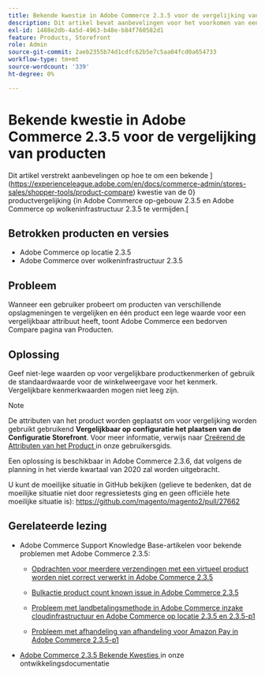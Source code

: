 ```yaml
---
title: Bekende kwestie in Adobe Commerce 2.3.5 voor de vergelijking van producten
description: Dit artikel bevat aanbevelingen voor het voorkomen van een bekend probleem met [productvergelijking] (https://experienceleague.adobe.com/en/docs/commerce-admin/stores-sales/shopper-tools/product-compare) in Adobe Commerce op locatie 2.3.5 en Adobe Commerce op cloudinfrastructuur 2.3.5.
exl-id: 1488e2db-4a5d-4963-b48e-b84f760582d1
feature: Products, Storefront
role: Admin
source-git-commit: 2aeb2355b74d1cdfc62b5e7c5aa04fcd0a654733
workflow-type: tm+mt
source-wordcount: '339'
ht-degree: 0%

---
```


# Bekende kwestie in Adobe Commerce 2.3.5 voor de vergelijking van producten

Dit artikel verstrekt aanbevelingen op hoe te om een bekende ](https://experienceleague.adobe.com/en/docs/commerce-admin/stores-sales/shopper-tools/product-compare) kwestie van de 0} productvergelijking {in Adobe Commerce op-gebouw 2.3.5 en Adobe Commerce op wolkeninfrastructuur 2.3.5 te vermijden.[

## Betrokken producten en versies

* Adobe Commerce op locatie 2.3.5
* Adobe Commerce over wolkeninfrastructuur 2.3.5

## Probleem

Wanneer een gebruiker probeert om producten van verschillende opslagmeningen te vergelijken en één product een lege waarde voor een vergelijkbaar attribuut heeft, toont Adobe Commerce een bedorven Compare pagina van Producten.

## Oplossing

Geef niet-lege waarden op voor vergelijkbare productkenmerken of gebruik de standaardwaarde voor de winkelweergave voor het kenmerk. Vergelijkbare kenmerkwaarden mogen niet leeg zijn.

>[!NOTE]
>
>De attributen van het product worden geplaatst om voor vergelijking worden gebruikt gebruikend **Vergelijkbaar op configuratie het plaatsen van de Configuratie Storefront**. Voor meer informatie, verwijs naar [ Creërend de Attributen van het Product ](https://experienceleague.adobe.com/en/docs/commerce-admin/catalog/product-attributes/create/attribute-product-create#step-4-describe-the-storefront-properties) in onze gebruikersgids.

Een oplossing is beschikbaar in Adobe Commerce 2.3.6, dat volgens de planning in het vierde kwartaal van 2020 zal worden uitgebracht.

U kunt de moeilijke situatie in GitHub bekijken (gelieve te bedenken, dat de moeilijke situatie niet door regressietests ging en geen officiële hete moeilijke situatie is): <https://github.com/magento/magento2/pull/27662>

## Gerelateerde lezing

<ul><li>Adobe Commerce Support Knowledge Base-artikelen voor bekende problemen met Adobe Commerce 2.3.5:<ul>
<li>
<p title="Opdrachten voor meerdere verzendingen met een virtueel product worden niet correct verwerkt in Adobe Commerce 2.3.5"><a href="/help/troubleshooting/miscellaneous/magento-2-3-5-known-issue-virtual-product-multi-ship-orders.md">Opdrachten voor meerdere verzendingen met een virtueel product worden niet correct verwerkt in Adobe Commerce 2.3.5</a></p>
</li>
<li><a href="/help/troubleshooting/miscellaneous/bulk-action-product-count-known-issue-in-magento-2-3-5.md">Bulkactie product count known issue in Adobe Commerce 2.3.5</a></li>
<li>
<p title="Probleem met landbetalingsmethode in Adobe Commerce inzake cloudinfrastructuur en Adobe Commerce op locatie 2.3.5 en 2.3.5-p1"><a href="/help/troubleshooting/known-issues-patches-attached/magento-2-3-5-2-3-5-p1-patch-country-payment-issue.md">Probleem met landbetalingsmethode in Adobe Commerce inzake cloudinfrastructuur en Adobe Commerce op locatie 2.3.5 en 2.3.5-p1</a></p>
</li>
<li>
<p title="Probleem met afhandeling van afhandeling voor Amazon Pay in Adobe Commerce 2.3.5-p1"><a href="/help/troubleshooting/payments/patch-for-amazon-pay-checkout-issue-in-magento-2-3-5-p1.md">Probleem met afhandeling van afhandeling voor Amazon Pay in Adobe Commerce 2.3.5-p1</a></p>
</li>
</ul>
</li><li><a href="https://commerce-docs.github.io/devdocs-archive/2.3/guides/v2.3/release-notes/release-notes-2-3-5-commerce.html#known-issues"> Adobe Commerce 2.3.5 Bekende Kwesties </a> in onze ontwikkelingsdocumentatie</li></ul>
